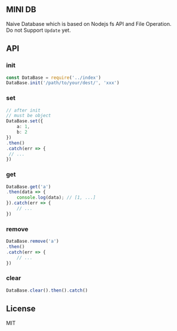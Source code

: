 ## MINI DB
Naive Database which is based on Nodejs fs API and File Operation.<br>
Do not Support `Update` yet. 
## API

### init
```ts
const DataBase = require('../index')
DataBase.init('/path/to/your/dest/', 'xxx')
```
### set
```ts
// after init
// must be object
DataBase.set({
    a: 1,
    b: 2
})
.then()
.catch(err => {
 // ...
})
```
### get
```ts
DataBase.get('a')
.then(data => {
    console.log(data); // [1, ...]
}).catch(err => {
    // ...
})
```
### remove
```ts
DataBase.remove('a')
.then()
.catch(err => {
    // ...
})
```

### clear
```ts
DataBase.clear().then().catch()
```

## License
MIT
